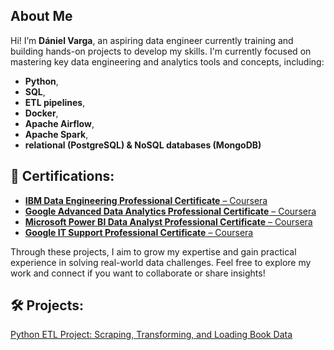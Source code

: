 ## About Me

Hi! I’m **Dániel Varga**, an aspiring data engineer currently training and building hands-on projects to develop my skills.
I'm currently focused on mastering key data engineering and analytics tools and concepts, including:
- **Python**, 
- **SQL**,
- **ETL pipelines**,
- **Docker**,
- **Apache Airflow**,
- **Apache Spark**,
- **relational (PostgreSQL) & NoSQL databases (MongoDB)**
  
## 📜 Certifications:
- [**IBM Data Engineering Professional Certificate** – Coursera](https://www.coursera.org/account/accomplishments/specialization/58OLWZXYZO3U)
- [**Google Advanced Data Analytics Professional Certificate** – Coursera](https://www.coursera.org/account/accomplishments/specialization/UBPWPYFMME48)
- [**Microsoft Power BI Data Analyst Professional Certificate** – Coursera](https://www.coursera.org/account/accomplishments/specialization/8CD3MUYKQMMZ)
- [**Google IT Support Professional Certificate** – Coursera](https://www.coursera.org/account/accomplishments/specialization/ABZS4M1TASBW)

Through these projects, I aim to grow my expertise and gain practical experience in solving real-world data challenges.
Feel free to explore my work and connect if you want to collaborate or share insights!

## 🛠️ Projects:
[Python ETL Project: Scraping, Transforming, and Loading Book Data](https://github.com/danielv089/bookstore-etl-pipeline-project)
